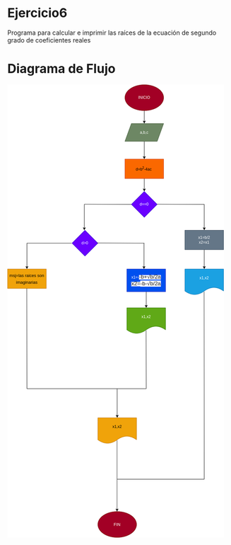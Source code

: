 # Ejercicio6
Programa para calcular e imprimir las raíces de la ecuación de segundo grado de coeficientes reales

# Diagrama de Flujo
![Diagrama de flujo](diagrama.png "Diagrama de flujo")
